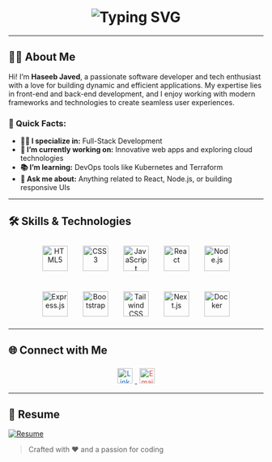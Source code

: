<!-- Animated Typing Effect -->
<h1 align="center">
  <img src="https://readme-typing-svg.herokuapp.com?font=Fira+Code&size=25&pause=1000&color=00F7FF&center=true&vCenter=true&width=500&lines=Hi+there+%F0%9F%91%8B%2C+I'm+Haseeb+Javed!;Welcome+to+my+GitHub+profile!" alt="Typing SVG" />
</h1>

---

## 🙋‍♂️ About Me

Hi! I’m **Haseeb Javed**, a passionate software developer and tech enthusiast with a love for building dynamic and efficient applications. My expertise lies in front-end and back-end development, and I enjoy working with modern frameworks and technologies to create seamless user experiences.

### 🌟 Quick Facts:
- **👨‍💻 I specialize in:** Full-Stack Development
- **💼 I’m currently working on:** Innovative web apps and exploring cloud technologies
- **📚 I’m learning:** DevOps tools like Kubernetes and Terraform
- **💬 Ask me about:** Anything related to React, Node.js, or building responsive UIs

---

## 🛠️ Skills & Technologies

<div align="center" style="display: flex; flex-wrap: wrap; justify-content: center; gap: 10px;">
  <!-- Row 1 -->
  <a href="https://html.spec.whatwg.org/" target="_blank" rel="noreferrer" style="transition: transform 0.2s;">
    <img src="https://cdn.jsdelivr.net/gh/devicons/devicon/icons/html5/html5-original.svg" alt="HTML5" width="50" height="50" style="margin: 10px;" />
  </a>
  <a href="https://developer.mozilla.org/en-US/docs/Web/CSS" target="_blank" rel="noreferrer" style="transition: transform 0.2s;">
    <img src="https://cdn.jsdelivr.net/gh/devicons/devicon/icons/css3/css3-original.svg" alt="CSS3" width="50" height="50" style="margin: 10px;" />
  </a>
  <a href="https://www.javascript.com/" target="_blank" rel="noreferrer" style="transition: transform 0.2s;">
    <img src="https://cdn.jsdelivr.net/gh/devicons/devicon/icons/javascript/javascript-original.svg" alt="JavaScript" width="50" height="50" style="margin: 10px;" />
  </a>
  <a href="https://reactjs.org/" target="_blank" rel="noreferrer" style="transition: transform 0.2s;">
    <img src="https://cdn.jsdelivr.net/gh/devicons/devicon/icons/react/react-original.svg" alt="React" width="50" height="50" style="margin: 10px;" />
  </a>
  <a href="https://nodejs.org/" target="_blank" rel="noreferrer" style="transition: transform 0.2s;">
    <img src="https://cdn.jsdelivr.net/gh/devicons/devicon/icons/nodejs/nodejs-original.svg" alt="Node.js" width="50" height="50" style="margin: 10px;" />
  </a>
</div>

<div align="center" style="display: flex; flex-wrap: wrap; justify-content: center; gap: 10px; margin-top: 20px;">
  <!-- Row 2 -->
  <a href="https://expressjs.com/" target="_blank" rel="noreferrer" style="transition: transform 0.2s;">
    <img src="https://cdn.jsdelivr.net/gh/devicons/devicon/icons/express/express-original.svg" alt="Express.js" width="50" height="50" style="margin: 10px;" />
  </a>
  <a href="https://getbootstrap.com/" target="_blank" rel="noreferrer" style="transition: transform 0.2s;">
    <img src="https://cdn.jsdelivr.net/gh/devicons/devicon/icons/bootstrap/bootstrap-original.svg" alt="Bootstrap" width="50" height="50" style="margin: 10px;" />
  </a>
  <a href="https://tailwindcss.com/" target="_blank" rel="noreferrer" style="transition: transform 0.2s;">
    <img src="https://github.com/tailwindlabs.png" alt="Tailwind CSS" width="50" height="50" style="margin: 10px;" />
  </a>
  <a href="https://nextjs.org/" target="_blank" rel="noreferrer" style="transition: transform 0.2s;">
    <img src="https://cdn.jsdelivr.net/gh/devicons/devicon/icons/nextjs/nextjs-original.svg" alt="Next.js" width="50" height="50" style="margin: 10px;" />
  </a>
  <a href="https://www.docker.com/" target="_blank" rel="noreferrer" style="transition: transform 0.2s;">
    <img src="https://cdn.jsdelivr.net/gh/devicons/devicon/icons/docker/docker-original.svg" alt="Docker" width="50" height="50" style="margin: 10px;" />
  </a>
</div>

---

## 🌐 Connect with Me

<div align="center">
  <a href="[https://linkedin.com/in/yourprofile](https://www.linkedin.com/in/haseebjaved11/)" target="_blank">
    <img src="https://cdn.jsdelivr.net/gh/simple-icons/simple-icons/icons/linkedin.svg" alt="LinkedIn" width="30" height="30" style="margin: 5px; color: #0A66C2;" />
  </a>

  <a href="mailto:hasiimughal41@gmail.com">
    <img src="https://cdn.jsdelivr.net/gh/simple-icons/simple-icons/icons/gmail.svg" alt="Email" width="30" height="30" style="margin: 5px; color: #EA4335;" />
  </a>
</div>

---

## 📄 Resume

<a href="https://drive.google.com/file/d/1HZFRJedAHjVdIT2X3X5NNHkU_eXcWbJ7/view" target="_blank">
  <img src="https://img.shields.io/badge/Resume-View-blue?style=for-the-badge&logo=google-drive" alt="Resume">
</a>

> Crafted with ❤️ and a passion for coding
